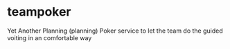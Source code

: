 # teampoker
Yet Another Planning (planning) Poker service to let the team do the guided voiting in an comfortable way
